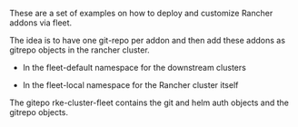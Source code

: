 These are a set of examples on how to deploy and customize Rancher addons via fleet.

The idea is to have one git-repo per addon and then add these addons as gitrepo objects in the rancher cluster.

- In the fleet-default namespace for the downstream clusters

- In the fleet-local namespace for the Rancher cluster itself

The gitepo rke-cluster-fleet contains the git and helm auth objects and the gitrepo objects.
